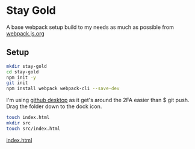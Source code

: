 # Stay Gold
A base webpack setup build to my needs as much as possible from [webpack.js.org](https://webpack.js.org/guides/getting-started/)

## Setup
```bash
mkdir stay-gold
cd stay-gold
npm init -y
git init
npm install webpack webpack-cli --save-dev
```

I'm using [github desktop](https://desktop.github.com) as it get's around the 2FA easier than $ git push.
Drag the folder down to the dock icon.

```bash
touch index.html
mkdir src
touch src/index.html
```

[index.html](index.html)
    <!doctype html>
    <html>
      <head>
        <title>Getting Started</title>
        <script src="https://unpkg.com/lodash@4.16.6"></script>
      </head>
      <body>
        <script src="./src/index.js"></script>
      </body>
    </html>

